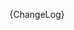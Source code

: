 [//]: # (This file was generated from: doc/templates/CHANGELOG.mdt using the documentation_builder package on: 2021-09-07 19:56:11.454302.)
{ChangeLog}